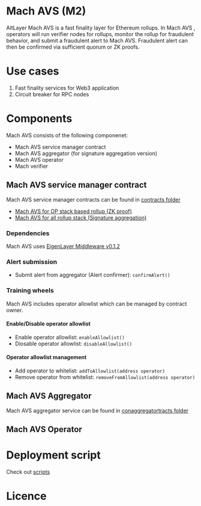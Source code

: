 # Mach AVS (M2)

AltLayer Mach AVS is a fast finality layer for Ethereum rollups. In Mach AVS , operators will run verifier nodes for rollups, monitor the rollup for fraudulent behavior, and submit a fraudulent alert to Mach AVS. Fraudulent alert can then be confirmed via sufficient quorum or ZK proofs.

# Use cases

1. Fast finality services for Web3 application
2. Circuit breaker for RPC nodes

# Components 

Mach AVS consists of the following componenet:
- Mach AVS service manager contract
- Mach AVS aggregator (for signature aggregation version)
- Mach AVS operator
- Mach verifier

## Mach AVS service manager contract

Mach AVS service manager contracts can be found in [contracts folder](contracts/src/core/)
- [Mach AVS for OP stack based rollup (ZK proof)](contracts/src/core/MachOptimismServiceManager.sol)
- [Mach AVS for all rollup stack (Signature aggregation)](contracts/src/core/MachServiceManager.sol)

### Dependencies 

Mach AVS uses [EigenLayer Middleware v0.1.2](https://github.com/Layr-Labs/eigenlayer-middleware/releases/tag/v0.1.2-holesky-init-deployment)

### Alert submission

- Submit alert from aggregator (Alert confirmer): `confirmAlert()`

### Training wheels

Mach AVS includes operator allowlist which can be managed by contract owner. 

#### Enable/Disable operator allowlist
- Enable operator allowlist: `enableAllowlist()`
- Diosable operator allowlist: `disableAllowlist()`

#### Operator allowlist management 
- Add operator to whitelist: `addToAllowlist(address operator)`
- Remove operator from whitelist: `removeFromAllowlist(address operator)` 

## Mach AVS Aggregator 

Mach AVS aggregator service can be found in [conaggregatortracts folder](aggregator/)

## Mach AVS Operator

# Deployment script

Check out [scripts](contracts/script)

# Licence

